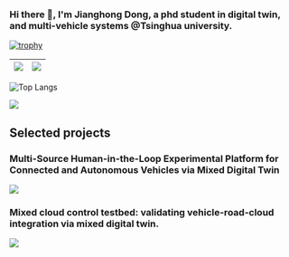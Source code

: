 ### Hi there 👋, I'm Jianghong Dong, a phd student in digital twin, and multi-vehicle systems @Tsinghua university.
<!--
My research focuses on controlling multiple moving agents. More info? Check out [my website](https://kei18.github.io/).
-->

[![trophy](https://github-profile-trophy.vercel.app/?username=dongjh20&column=7)](https://github.com/dongjh20)

| <img align="center" src="https://github-readme-stats.vercel.app/api?username=dongjh20&show_icons=true&hide_border=true" /> | <img align="center" src="https://github-readme-streak-stats.herokuapp.com?user=dongjh20&hide_border=true&date_format=M%20j%5B%2C%20Y%5D&ring=7EDDCF&fire=7EDDCF" /> |
| ------------------------------------------------------------ | ------------------------------------------------------------ | 

![Top Langs](https://github-readme-stats.vercel.app/api/top-langs/?username=dongjh20&exclude_repo=dotfiles&hide=Jupyter%20Notebook,Smalltalk,CMake,Makefile&langs_count=10&layout=compact)

![](https://komarev.com/ghpvc/?username=dongjh20&color=brightgreen)

## Selected projects

### Multi-Source Human-in-the-Loop Experimental Platform for Connected and Autonomous Vehicles via Mixed Digital Twin

[![](https://github-readme-stats.vercel.app/api/pin/?username=dongjh20&repo=MSH-MCCT)](https://dongjh20.github.io/MSH-MCCT)

### Mixed cloud control testbed: validating vehicle-road-cloud integration via mixed digital twin.

[![](https://github-readme-stats.vercel.app/api/pin/?username=dongjh20&repo=MCCT)](https://dongjh20.github.io/MCCT)

<!--
**dongjh20/dongjh20** is a ✨ _special_ ✨ repository because its `README.md` (this file) appears on your GitHub profile.

Here are some ideas to get you started:

- 🔭 I’m currently working on ...
- 🌱 I’m currently learning ...
- 👯 I’m looking to collaborate on ...
- 🤔 I’m looking for help with ...
- 💬 Ask me about ...
- 📫 How to reach me: ...
- 😄 Pronouns: ...
- ⚡ Fun fact: ...
-->
